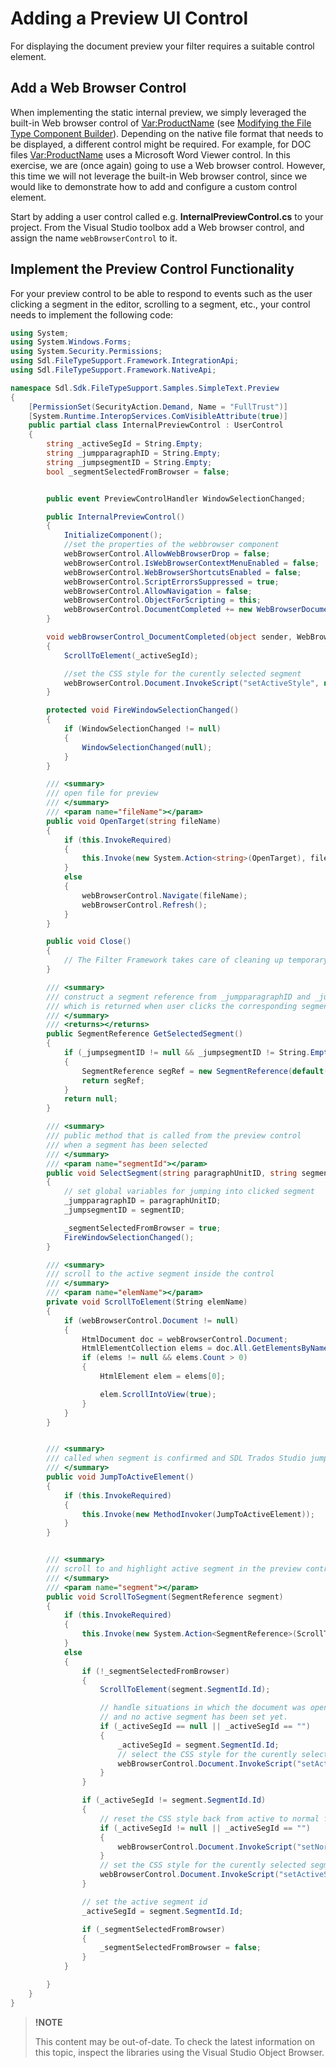 Adding a Preview UI Control
==

For displaying the document preview your filter requires a suitable control element.

Add a Web Browser Control
--

When implementing the static internal preview, we simply leveraged the built-in Web browser control of <Var:ProductName> (see [Modifying the File Type Component Builder](static_modifying_the_file_type_component_builder.md)). Depending on the native file format that needs to be displayed, a different control might be required. For example, for DOC files <Var:ProductName> uses a Microsoft Word Viewer control. In this exercise, we are (once again) going to use a Web browser control. However, this time we will not leverage the built-in Web browser control, since we would like to demonstrate how to add and configure a custom control element.

Start by adding a user control called e.g. **InternalPreviewControl.cs** to your project. From the Visual Studio toolbox add a Web browser control, and assign the name ```webBrowserControl``` to it.

Implement the Preview Control Functionality
--

For your preview control to be able to respond to events such as the user clicking a segment in the editor, scrolling to a segment, etc., your control needs to implement the following code:

```cs
using System;
using System.Windows.Forms;
using System.Security.Permissions;
using Sdl.FileTypeSupport.Framework.IntegrationApi;
using Sdl.FileTypeSupport.Framework.NativeApi;

namespace Sdl.Sdk.FileTypeSupport.Samples.SimpleText.Preview
{
    [PermissionSet(SecurityAction.Demand, Name = "FullTrust")]
    [System.Runtime.InteropServices.ComVisibleAttribute(true)]
    public partial class InternalPreviewControl : UserControl
    {
        string _activeSegId = String.Empty;
        string _jumpparagraphID = String.Empty;
        string _jumpsegmentID = String.Empty;
        bool _segmentSelectedFromBrowser = false;


        public event PreviewControlHandler WindowSelectionChanged;

        public InternalPreviewControl()
        {
            InitializeComponent();
            //set the properties of the webbrowser component
            webBrowserControl.AllowWebBrowserDrop = false;
            webBrowserControl.IsWebBrowserContextMenuEnabled = false;
            webBrowserControl.WebBrowserShortcutsEnabled = false;
            webBrowserControl.ScriptErrorsSuppressed = true;
            webBrowserControl.AllowNavigation = false;
            webBrowserControl.ObjectForScripting = this;
            webBrowserControl.DocumentCompleted += new WebBrowserDocumentCompletedEventHandler(webBrowserControl_DocumentCompleted);
        }

        void webBrowserControl_DocumentCompleted(object sender, WebBrowserDocumentCompletedEventArgs e)
        {
            ScrollToElement(_activeSegId);

            //set the CSS style for the curently selected segment
            webBrowserControl.Document.InvokeScript("setActiveStyle", new String[] { _activeSegId });
        }

        protected void FireWindowSelectionChanged()
        {
            if (WindowSelectionChanged != null)
            {
                WindowSelectionChanged(null);
            }
        }

        /// <summary>
        /// open file for preview
        /// </summary>
        /// <param name="fileName"></param>
        public void OpenTarget(string fileName)
        {
            if (this.InvokeRequired)
            {
                this.Invoke(new System.Action<string>(OpenTarget), fileName);
            }
            else
            {
                webBrowserControl.Navigate(fileName);
                webBrowserControl.Refresh();
            }
        }

        public void Close()
        {
            // The Filter Framework takes care of cleaning up temporary files.
        }

        /// <summary>
        /// construct a segment reference from _jumpparagraphID and _jumpsegmentID, 
        /// which is returned when user clicks the corresponding segment in the preview control
        /// </summary>
        /// <returns></returns>
        public SegmentReference GetSelectedSegment()
        {
            if (_jumpsegmentID != null && _jumpsegmentID != String.Empty)
            {
                SegmentReference segRef = new SegmentReference(default(FileId), new ParagraphUnitId(_jumpparagraphID), new SegmentId(_jumpsegmentID));
                return segRef;
            }
            return null;
        }

        /// <summary>
        /// public method that is called from the preview control 
        /// when a segment has been selected
        /// </summary>
        /// <param name="segmentId"></param>
        public void SelectSegment(string paragraphUnitID, string segmentID)
        {
            // set global variables for jumping into clicked segment
            _jumpparagraphID = paragraphUnitID;
            _jumpsegmentID = segmentID;

            _segmentSelectedFromBrowser = true;
            FireWindowSelectionChanged();
        }

        /// <summary>
        /// scroll to the active segment inside the control
        /// </summary>
        /// <param name="elemName"></param>
        private void ScrollToElement(String elemName)
        {
            if (webBrowserControl.Document != null)
            {
                HtmlDocument doc = webBrowserControl.Document;
                HtmlElementCollection elems = doc.All.GetElementsByName(elemName);
                if (elems != null && elems.Count > 0)
                {
                    HtmlElement elem = elems[0];

                    elem.ScrollIntoView(true);
                }
            }
        }


        /// <summary>
        /// called when segment is confirmed and SDL Trados Studio jumps into next segment
        /// </summary>
        public void JumpToActiveElement()
        {
            if (this.InvokeRequired)
            {
                this.Invoke(new MethodInvoker(JumpToActiveElement));
            }
        }


        /// <summary>
        /// scroll to and highlight active segment in the preview control
        /// </summary>
        /// <param name="segment"></param>
        public void ScrollToSegment(SegmentReference segment)
        {
            if (this.InvokeRequired)
            {
                this.Invoke(new System.Action<SegmentReference>(ScrollToSegment), segment);
            }
            else
            {
                if (!_segmentSelectedFromBrowser)
                {
                    ScrollToElement(segment.SegmentId.Id);

                    // handle situations in which the document was opened 
                    // and no active segment has been set yet.
                    if (_activeSegId == null || _activeSegId == "")
                    {
                        _activeSegId = segment.SegmentId.Id;
                        // select the CSS style for the curently selected segment
                        webBrowserControl.Document.InvokeScript("setActiveStyle", new String[] { segment.SegmentId.Id });
                    }
                }

                if (_activeSegId != segment.SegmentId.Id)
                {
                    // reset the CSS style back from active to normal for the previously selected segment
                    if (_activeSegId != null || _activeSegId == "")
                    {
                        webBrowserControl.Document.InvokeScript("setNormalStyle", new String[] { _activeSegId });
                    }
                    // set the CSS style for the curently selected segment
                    webBrowserControl.Document.InvokeScript("setActiveStyle", new String[] { segment.SegmentId.Id });
                }

                // set the active segment id
                _activeSegId = segment.SegmentId.Id;

                if (_segmentSelectedFromBrowser)
                {
                    _segmentSelectedFromBrowser = false;
                }
            }

        }
    }
}
```

>**!NOTE**
>
> This content may be out-of-date. To check the latest information on this topic, inspect the libraries using the Visual Studio Object Browser.

